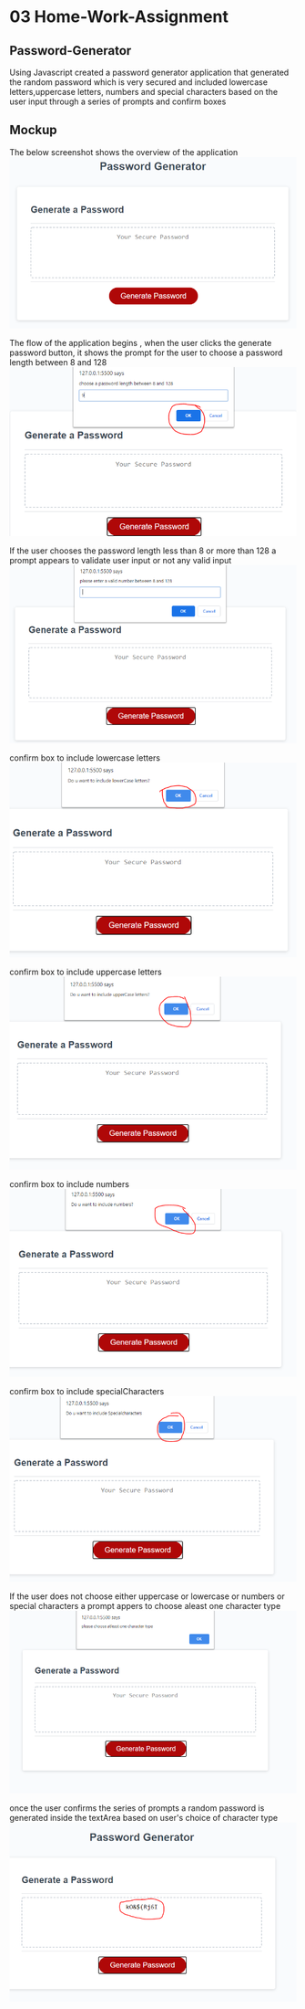 # 03 Home-Work-Assignment
## Password-Generator
Using Javascript created a password generator application
that generated the random password which is very secured
and included lowercase letters,uppercase letters, numbers
and special characters based on the user input through a series 
of prompts and confirm boxes

## Mockup
The below screenshot shows the overview of the application
![demo](Assets/03-javascript-homework-demo.png)

The flow of the application begins , when the user clicks the generate password button,
it shows the prompt for the user to choose a password length  between 8 and 128
![prompt1](Assets/prompt1.PNG)

If the user chooses the password length less than 8 or more than 128 a prompt appears to validate user input
or not any valid input
![validation1](Assets/validation1.PNG)

confirm box to include lowercase letters
![confirmlower](Assets/confirmlow.PNG)

confirm box to include uppercase letters
![confirmupper](Assets/confirmupper.PNG)

confirm box to include numbers
![confirmnumber](Assets/confirmnumber.PNG)

confirm box to include specialCharacters
![confirmspecial](Assets/confirmspecial.PNG)

If the user does not choose either uppercase or lowercase or numbers or special characters
a prompt appers to choose aleast one character type
![validation2](Assets/validation2.PNG)

once the user confirms the series of prompts a random password is generated inside the textArea based on 
user's choice of character type
![generatedpassword](Assets/generatedpassword.PNG)